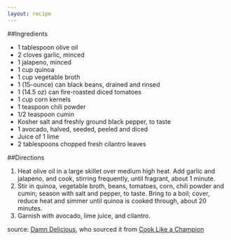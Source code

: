 ```yaml
---
layout: recipe
---
```


##Ingredients

- 1 tablespoon olive oil
- 2 cloves garlic, minced
- 1 jalapeno, minced
- 1 cup quinoa
- 1 cup vegetable broth
- 1 (15-ounce) can black beans, drained and rinsed
- 1 (14.5 oz) can fire-roasted diced tomatoes
- 1 cup corn kernels
- 1 teaspoon chili powder
- 1/2 teaspoon cumin
- Kosher salt and freshly ground black pepper, to taste
- 1 avocado, halved, seeded, peeled and diced
- Juice of 1 lime
- 2 tablespoons chopped fresh cilantro leaves

##Directions

1. Heat olive oil in a large skillet over medium high heat. Add garlic and jalapeno, and cook, stirring frequently, until fragrant, about 1 minute.
2. Stir in quinoa, vegetable broth, beans, tomatoes, corn, chili powder and cumin; season with salt and pepper, to taste. Bring to a boil; cover, reduce heat and simmer until quinoa is cooked through, about 20 minutes.
3. Garnish with avocado, lime juice, and cilantro.

source: [Damn Delicious](http://damndelicious.net/2014/04/09/one-pan-mexican-quinoa/), who sourced it from [Cook Like a Champion ](http://cooklikeachampion.com/2014/02/one-pan-mexican-quinoa/)

	



